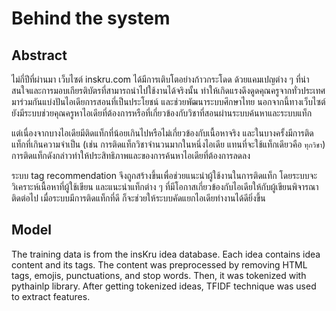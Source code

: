 # Behind the system

## Abstract

ไม่กี่ปีที่ผ่านมา เว็บไซต์ inskru.com ได้มีการเติบโตอย่างก้าวกระโดด ด้วยแคมเปญต่าง ๆ ที่น่าสนใจและการมอบเกียรติบัตรที่สามารถนำไปใช้งานได้จริงนั้น ทำให้เกิดแรงดึงดูดคุณครูจากทั่วประเทศมาร่วมกันแบ่งปันไอเดียการสอนที่เป็นประโยชน์ และช่วยพัฒนาระบบศึกษาไทย
นอกจากนี้ทางเว็บไซต์ยังมีระบบช่วยคุณครูหาไอเดียที่ต้องการหรือที่เกี่ยวข้องกับวิชาที่สอนผ่านระบบค้นหาและระบบแท็ก 

แต่เนื่องจากบางไอเดียมีติดแท็กที่น้อยเกินไปหรือไม่เกี่ยวข้องกับเนื้อหาจริง และในบางครั้งมีการติดแท็กที่เกินความจำเป็น (เช่น การติดแท็กวิชาจำนวนมากในหนึ่งไอเดีย แทนที่จะใช้แท็กเดียวคือ `ทุกวิชา`) การติดแท็กดังกล่าวทำให้ประสิทธิภาพและของการค้นหาไอเดียที่ต้องการลดลง

ระบบ tag recommendation จึงถูกสร้างขึ้นเพื่อช่วยแนะนำผู้ใช้งานในการติดแท็ก โดยระบบจะวิเคราะห์เนื้อหาที่ผู้ใช้เขียน และแนะนำแท็กต่าง ๆ ที่มีโอกาสเกี่ยวข้องกับไอเดียให้กับผู้เขียนพิจารณาติดต่อไป เมื่อระบบมีการติดแท็กที่ดี ก็จะช่วยให้ระบบคัดแยกไอเดียทำงานได้ดียิ่งขึ้น

## Model

The training data is from the insKru idea database. Each idea contains idea content and its tags. The content was preprocessed by removing HTML tags, emojis, punctuations, and stop words. Then, it was tokenized with pythainlp library. After getting tokenized ideas, TFIDF technique was used to extract features.